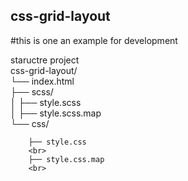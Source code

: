 ## css-grid-layout
#this is one an example for development


staructre project
<br>
css-grid-layout/
<br>
└── index.html
<br>
    ├── scss/
    <br>
    │   ├── style.scss
    <br>
    │   ├── style.scss.map
    <br>
    └── css/
    
        ├── style.css
        <br>
        ├── style.css.map
        <br>
     
